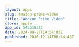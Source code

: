```yaml
---
layout: apps
slug: amazon-prime-video
title: "Amazon Prime Video"
store: apple
app_id: 545519333
date: 2024-09-20T14:54:03Z
published: 2016-12-14T06:44:48Z
---
```

